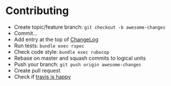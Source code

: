 # Contributing

* Create topic/feature branch: `git checkout -b awesome-changes`
* Commit…
* Add entry at the top of [ChangeLog](CHANGELOG.markdown)
* Run tests: `bundle exec rspec`
* Check code style: `bundle exec rubocop`
* Rebase on master and squash commits to logical units
* Push your branch: `git push origin awesome-changes`
* Create pull request
* Check if [travis is happy](https://travis-ci.org/toy/image_optim/pull_requests)
